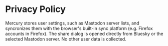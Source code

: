 # Privacy Policy

Mercury stores user settings, such as Mastodon server lists, and syncronizes them with the browser's built-in sync platform (e.g. Firefox accounts in Firefox). The share dialog is opened directly from Bluesky or the selected Mastodon server. No other user data is collected.